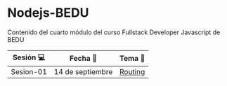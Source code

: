 # Nodejs-BEDU
Contenido del cuarto módulo del curso Fullstack Developer Javascript de BEDU

| Sesión :computer: | Fecha :floppy_disk: | Tema :crystal_ball: | 
| ------------- |------------- | ------------- |
| Sesion-01 | 14 de septiembre | [Routing](https://github.com/mibarra24/Nodejs-BEDU/tree/main/sesion-01-routing) |
